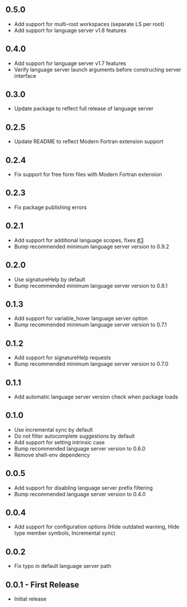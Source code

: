 ## 0.5.0
* Add support for multi-root workspaces (separate LS per root)
* Add support for language server v1.8 features

## 0.4.0
* Add support for language server v1.7 features
* Verify language server launch arguments before constructing server interface

## 0.3.0
* Update package to reflect full release of language server

## 0.2.5
* Update README to reflect Modern Fortran extension support

## 0.2.4
* Fix support for free form files with Modern Fortran extension

## 0.2.3
* Fix package publishing errors

## 0.2.1
* Add support for additional language scopes, fixes [#3](https://github.com/hansec/vscode-fortran-ls/issues/3)
* Bump recommended minimum language server version to 0.9.2

## 0.2.0
* Use signatureHelp by default
* Bump recommended minimum language server version to 0.8.1

## 0.1.3
* Add support for variable_hover language server option
* Bump recommended minimum language server version to 0.7.1

## 0.1.2
* Add support for signatureHelp requests
* Bump recommended minimum language server version to 0.7.0

## 0.1.1
* Add automatic language server version check when package loads

## 0.1.0
* Use incremental sync by default
* Do not filter autocomplete suggestions by default
* Add support for setting intrinsic case
* Bump recommended language server version to 0.6.0
* Remove shell-env dependency

## 0.0.5
* Add support for disabling language server prefix filtering
* Bump recommended language server version to 0.4.0

## 0.0.4
* Add support for configuration options (Hide outdated warning, Hide type member symbols, Incremental sync)

## 0.0.2
* Fix typo in default language server path

## 0.0.1 - First Release
* Initial release

